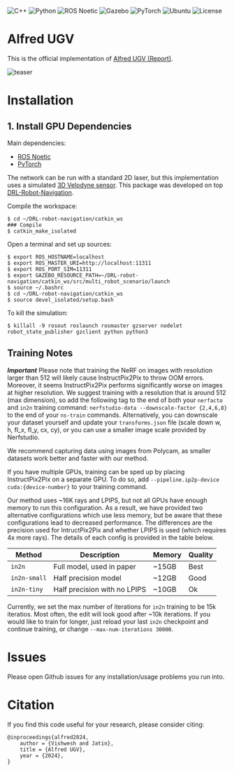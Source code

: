 ![C++](https://img.shields.io/badge/C++-17-gold?logo=c%2B%2B)
![Python](https://img.shields.io/badge/Python-3.8-gold?logo=python)
![ROS Noetic](https://img.shields.io/badge/ROS-Noetic-blue?logo=ros)
![Gazebo](https://img.shields.io/badge/simulator-Gazebo-blue?logo=gazebo)
![PyTorch](https://img.shields.io/badge/PyTorch-1.10-EE4C2C?logo=pytorch)
![Ubuntu](https://img.shields.io/badge/Ubuntu-20.04-E95420?logo=ubuntu)
![License](https://img.shields.io/badge/license-MIT-green?logo=open-source-initiative)

# Alfred UGV

This is the official implementation of [Alfred UGV (Report)](https://drive.google.com/file/d/1xcbomTqWQFI5U3ZL3wshn6ydCLDhJ_Dn/view?usp=sharing).

![teaser](imgs/in2n_teaser.png)

# Installation

## 1. Install GPU Dependencies

Main dependencies: 

* [ROS Noetic](http://wiki.ros.org/noetic/Installation)
* [PyTorch](https://pytorch.org/get-started/locally/)

The network can be run with a standard 2D laser, but this implementation uses a simulated [3D Velodyne sensor](https://github.com/lmark1/velodyne_simulator). This package was developed on top [DRL-Robot-Navigation](https://github.com/reiniscimurs/DRL-robot-navigation).

Compile the workspace:
```shell
$ cd ~/DRL-robot-navigation/catkin_ws
### Compile
$ catkin_make_isolated
```

Open a terminal and set up sources:
```shell
$ export ROS_HOSTNAME=localhost
$ export ROS_MASTER_URI=http://localhost:11311
$ export ROS_PORT_SIM=11311
$ export GAZEBO_RESOURCE_PATH=~/DRL-robot-navigation/catkin_ws/src/multi_robot_scenario/launch
$ source ~/.bashrc
$ cd ~/DRL-robot-navigation/catkin_ws
$ source devel_isolated/setup.bash
```

To kill the simulation:
```shell
$ killall -9 rosout roslaunch rosmaster gzserver nodelet robot_state_publisher gzclient python python3
```


## Training Notes

***Important***
Please note that training the NeRF on images with resolution larger than 512 will likely cause InstructPix2Pix to throw OOM errors. Moreover, it seems InstructPix2Pix performs significantly worse on images at higher resolution. We suggest training with a resolution that is around 512 (max dimension), so add the following tag to the end of both your `nerfacto` and `in2n` training command: `nerfstudio-data --downscale-factor {2,4,6,8}` to the end of your `ns-train` commands. Alternatively, you can downscale your dataset yourself and update your `transforms.json` file (scale down w, h, fl_x, fl_y, cx, cy), or you can use a smaller image scale provided by Nerfstudio.

We recommend capturing data using images from Polycam, as smaller datasets work better and faster with our method.

If you have multiple GPUs, training can be sped up by placing InstructPix2Pix on a separate GPU. To do so, add `--pipeline.ip2p-device cuda:{device-number}` to your training command.

Our method uses ~16K rays and LPIPS, but not all GPUs have enough memory to run this configuration. As a result, we have provided two alternative configurations which use less memory, but be aware that these configurations lead to decreased performance. The differences are the precision used for IntructPix2Pix and whether LPIPS is used (which requires 4x more rays). The details of each config is provided in the table below.

| Method | Description | Memory | Quality |
| ---------------------------------------------------------------------------------------------------- | -------------- | ----------------------------------------------------------------- | ----------------------- |
| `in2n` | Full model, used in paper | ~15GB | Best |
| `in2n-small` | Half precision model | ~12GB | Good |
| `in2n-tiny` | Half precision with no LPIPS | ~10GB | Ok |

Currently, we set the max number of iterations for `in2n` training to be 15k iteratios. Most often, the edit will look good after ~10k iterations. If you would like to train for longer, just reload your last `in2n` checkpoint and continue training, or change `--max-num-iterations 30000`.

# Issues
Please open Github issues for any installation/usage problems you run into.

# Citation

If you find this code useful for your research, please consider citing:

```
@inproceedings{alfred2024,
    author = {Vishwesh and Jatin},
    title = {Alfred UGV},
    year = {2024},
}
```
